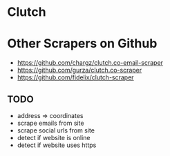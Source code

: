 # Clutch

# Other Scrapers on Github

- https://github.com/chargz/clutch.co-email-scraper
- https://github.com/gurza/clutch.co-scraper
- https://github.com/fidelix/clutch-scraper


## TODO

- address => coordinates
- scrape emails from site
- scrape social urls from site
- detect if website is online
- detect if website uses https
